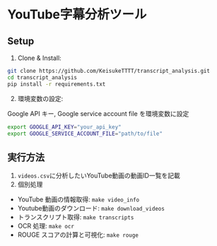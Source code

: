 # YouTube字幕分析ツール

## Setup

1. Clone & Install:

```bash
git clone https://github.com/KeisukeTTTT/transcript_analysis.git
cd transcript_analysis
pip install -r requirements.txt
```

2. 環境変数の設定:

Google API キー, Google service account file を環境変数に設定

```bash
export GOOGLE_API_KEY="your_api_key"
export GOOGLE_SERVICE_ACCOUNT_FILE="path/to/file"
```

## 実行方法
1. `videos.csv`に分析したいYouTube動画の動画ID一覧を記載
2. 個別処理
- YouTube 動画の情報取得: `make video_info`
- Youtube動画のダウンロード: `make download_videos`
- トランスクリプト取得: `make transcripts`
- OCR 処理: `make ocr`
- ROUGE スコアの計算と可視化: `make rouge`
